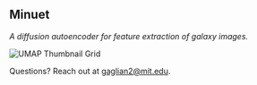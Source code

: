## Minuet
*A diffusion autoencoder for feature extraction of galaxy images.*

![UMAP Thumbnail Grid](./plots/umap_model_grid.jpg)




Questions? Reach out at gaglian2@mit.edu. 
